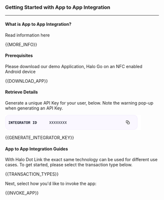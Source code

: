 ### Getting Started with App to App Integration

<hr />


#### What is App to App Integration?

Read information here

{{MORE_INFO}}

#### Prerequisites

Please download our demo Application, Halo Go on an NFC enabled Android device

{{DOWNLOAD_APP}}

#### Retrieve Details

Generate a unique API Key for your user, below. Note the warning pop-up when generating an API Key.

<img src="integratorID.png"/>

{{GENERATE_INTEGRATOR_KEY}}
 

#### App to App Integration Guides

With Halo Dot Link the exact same technology can be used for different use cases. To get started, please select the transaction type below.

{{TRANSACTION_TYPES}}

Next, select how you'd like to invoke the app:

{{INVOKE_APP}}